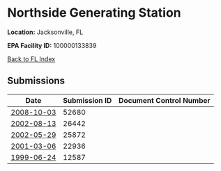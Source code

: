 # Northside Generating Station

**Location:** Jacksonville, FL

**EPA Facility ID:** 100000133839

[Back to FL Index](../../index.md)

## Submissions

| Date | Submission ID | Document Control Number |
|------|--------------|-------------------------|
| [2008-10-03](submissions/52680.md) | 52680 |  |
| [2002-08-13](submissions/26442.md) | 26442 |  |
| [2002-05-29](submissions/25872.md) | 25872 |  |
| [2001-03-06](submissions/22936.md) | 22936 |  |
| [1999-06-24](submissions/12587.md) | 12587 |  |
